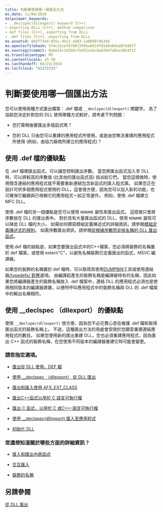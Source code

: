 ```yaml
---
title: 判斷要使用哪一個匯出方法
ms.date: 11/04/2016
helpviewer_keywords:
- __declspec(dllexport) keyword [C++]
- exporting DLLs [C++], method comparison
- def files [C++], exporting from DLLs
- .def files [C++], exporting from DLLs
ms.assetid: 66d773ed-935c-45c2-ad03-1a060874b34d
ms.openlocfilehash: 974c32cef87801599ba0d14fd146e84ad874467f
ms.sourcegitcommit: 0ab61bc3d2b6cfbd52a16c6ab2b97a8ea1864f12
ms.translationtype: MT
ms.contentlocale: zh-TW
ms.lasthandoff: 04/23/2019
ms.locfileid: "62273733"
---
```

# <a name="determine-which-exporting-method-to-use"></a>判斷要使用哪一個匯出方法

您可以使用兩種方式匯出檔案：.def 檔或 `__declspec(dllexport)` 關鍵字。 為了協助您決定針對您的 DLL 使用哪種方式較好，請考慮下列問題：

- 您打算稍後要匯出多個函式嗎？

- 您的 DLL 只由您可以重建的應用程式所使用，或是由您無法重建的應用程式所使用 (例如，由協力廠商所建立的應用程式)？

## <a name="pros-and-cons-of-using-def-files"></a>使用 .def 檔的優缺點

在 .def 檔裡匯出函式，可以讓您控制匯出序數。 當您將匯出函式加入至 DLL 時，可以將較高的序數值 (比其他的匯出函式高) 指派給它們。 當您這樣做時，使用隱含連結的應用程式就不需要重新連結包含新函式的匯入程式庫。 如果您正在設計可供多個應用程式使用的 DLL，這會很方便，因為您可以加入新的功能，也可確保它繼續與已倚賴它的應用程式一起正常運作。 例如，使用 .def 檔建立 MFC DLL。

使用 .def 檔的另一個優點是您可以使用 `NONAME` 屬性來匯出函式。 這麼做只會將序數放在 DLL 的匯出表中。 對於具有大量匯出函式的 DLL，使用 `NONAME` 屬性可以降低 DLL 檔的大小。 如需如何撰寫模組定義陳述式的詳細資訊，請參閱[模組定義陳述式的規則](reference/rules-for-module-definition-statements.md)。 如需序數匯出資訊，請參閱[從根據序數而非依名稱的 DLL 匯出函式](exporting-functions-from-a-dll-by-ordinal-rather-than-by-name.md)。

使用.def 檔的缺點是，如果您要匯出函式中的C++檔案，您必須將裝飾的名稱置於.def 檔案，或使用 extern"C"，以避免名稱裝飾已定義匯出的函式，MSVC 編譯器。

如果您的裝飾的名稱置於.def 檔時，可以取得其使用[DUMPBIN](reference/dumpbin-reference.md)工具或使用連結器[/typedefs/ 對應](reference/map-generate-mapfile.md)選項。 由編譯起產生的裝飾名稱是編譯器特有的名稱，因此如果您將編譯器產生的裝飾名稱放入 .def 檔案中，連結 DLL 的應用程式必須也是使用相同版本的編譯器建置，以便所呼叫應用程式中的裝飾名稱與 DLL 的 .def 檔案中的輸出名稱相符。

## <a name="pros-and-cons-of-using-declspecdllexport"></a>使用 __declspec （dllexport） 的優缺點

使用 `__declspec(dllexport)` 很方便，因為您不必花費心思在維護 .def 檔和取得匯出函式的裝飾名稱上。 不過，這種匯出方法的用處會受限於您願意重建連結應用程式的數目。 如果您使用新的匯出重建 DLL，您也必須重建應用程式，因為匯出 C++ 函式的裝飾名稱，在您使用不同版本的編譯器重建它時可能會變更。

### <a name="what-do-you-want-to-do"></a>請您指定選項。

- [匯出從 DLL 使用。DEF 檔](exporting-from-a-dll-using-def-files.md)

- [使用 __declspec （dllexport） 從 DLL 匯出](exporting-from-a-dll-using-declspec-dllexport.md)

- [匯出和匯入使用 AFX_EXT_CLASS](exporting-and-importing-using-afx-ext-class.md)

- [匯出C++函式以用於 C 語言可執行檔](exporting-cpp-functions-for-use-in-c-language-executables.md)

- [匯出 C 函式，以用於 C 或C++-語言可執行檔](exporting-c-functions-for-use-in-c-or-cpp-language-executables.md)

- [使用 __declspec(dllimport) 匯入至應用程式](importing-into-an-application-using-declspec-dllimport.md)

- [初始化 DLL](run-time-library-behavior.md#initializing-a-dll)

### <a name="what-do-you-want-to-know-more-about"></a>您還想知道關於哪些方面的詳細資訊？

- [匯入和匯出內嵌函式](importing-and-exporting-inline-functions.md)

- [交互匯入](mutual-imports.md)

- [裝飾的名稱](reference/decorated-names.md)

## <a name="see-also"></a>另請參閱

[從 DLL 匯出](exporting-from-a-dll.md)
